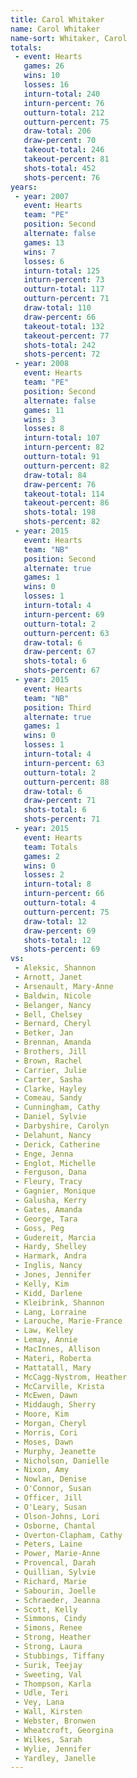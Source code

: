 ```yaml
---
title: Carol Whitaker
name: Carol Whitaker
name-sort: Whitaker, Carol
totals:
 - event: Hearts
   games: 26
   wins: 10
   losses: 16
   inturn-total: 240
   inturn-percent: 76
   outturn-total: 212
   outturn-percent: 75
   draw-total: 206
   draw-percent: 70
   takeout-total: 246
   takeout-percent: 81
   shots-total: 452
   shots-percent: 76
years:
 - year: 2007
   event: Hearts
   team: "PE"
   position: Second
   alternate: false
   games: 13
   wins: 7
   losses: 6
   inturn-total: 125
   inturn-percent: 73
   outturn-total: 117
   outturn-percent: 71
   draw-total: 110
   draw-percent: 66
   takeout-total: 132
   takeout-percent: 77
   shots-total: 242
   shots-percent: 72
 - year: 2008
   event: Hearts
   team: "PE"
   position: Second
   alternate: false
   games: 11
   wins: 3
   losses: 8
   inturn-total: 107
   inturn-percent: 82
   outturn-total: 91
   outturn-percent: 82
   draw-total: 84
   draw-percent: 76
   takeout-total: 114
   takeout-percent: 86
   shots-total: 198
   shots-percent: 82
 - year: 2015
   event: Hearts
   team: "NB"
   position: Second
   alternate: true
   games: 1
   wins: 0
   losses: 1
   inturn-total: 4
   inturn-percent: 69
   outturn-total: 2
   outturn-percent: 63
   draw-total: 6
   draw-percent: 67
   shots-total: 6
   shots-percent: 67
 - year: 2015
   event: Hearts
   team: "NB"
   position: Third
   alternate: true
   games: 1
   wins: 0
   losses: 1
   inturn-total: 4
   inturn-percent: 63
   outturn-total: 2
   outturn-percent: 88
   draw-total: 6
   draw-percent: 71
   shots-total: 6
   shots-percent: 71
 - year: 2015
   event: Hearts
   team: Totals
   games: 2
   wins: 0
   losses: 2
   inturn-total: 8
   inturn-percent: 66
   outturn-total: 4
   outturn-percent: 75
   draw-total: 12
   draw-percent: 69
   shots-total: 12
   shots-percent: 69
vs:
 - Aleksic, Shannon
 - Arnott, Janet
 - Arsenault, Mary-Anne
 - Baldwin, Nicole
 - Belanger, Nancy
 - Bell, Chelsey
 - Bernard, Cheryl
 - Betker, Jan
 - Brennan, Amanda
 - Brothers, Jill
 - Brown, Rachel
 - Carrier, Julie
 - Carter, Sasha
 - Clarke, Hayley
 - Comeau, Sandy
 - Cunningham, Cathy
 - Daniel, Sylvie
 - Darbyshire, Carolyn
 - Delahunt, Nancy
 - Derick, Catherine
 - Enge, Jenna
 - Englot, Michelle
 - Ferguson, Dana
 - Fleury, Tracy
 - Gagnier, Monique
 - Galusha, Kerry
 - Gates, Amanda
 - George, Tara
 - Goss, Peg
 - Gudereit, Marcia
 - Hardy, Shelley
 - Harmark, Andra
 - Inglis, Nancy
 - Jones, Jennifer
 - Kelly, Kim
 - Kidd, Darlene
 - Kleibrink, Shannon
 - Lang, Lorraine
 - Larouche, Marie-France
 - Law, Kelley
 - Lemay, Annie
 - MacInnes, Allison
 - Materi, Roberta
 - Mattatall, Mary
 - McCagg-Nystrom, Heather
 - McCarville, Krista
 - McEwen, Dawn
 - Middaugh, Sherry
 - Moore, Kim
 - Morgan, Cheryl
 - Morris, Cori
 - Moses, Dawn
 - Murphy, Jeanette
 - Nicholson, Danielle
 - Nixon, Amy
 - Nowlan, Denise
 - O'Connor, Susan
 - Officer, Jill
 - O'Leary, Susan
 - Olson-Johns, Lori
 - Osborne, Chantal
 - Overton-Clapham, Cathy
 - Peters, Laine
 - Power, Marie-Anne
 - Provencal, Darah
 - Quillian, Sylvie
 - Richard, Marie
 - Sabourin, Joelle
 - Schraeder, Jeanna
 - Scott, Kelly
 - Simmons, Cindy
 - Simons, Renee
 - Strong, Heather
 - Strong, Laura
 - Stubbings, Tiffany
 - Surik, Teejay
 - Sweeting, Val
 - Thompson, Karla
 - Udle, Teri
 - Vey, Lana
 - Wall, Kirsten
 - Webster, Bronwen
 - Wheatcroft, Georgina
 - Wilkes, Sarah
 - Wylie, Jennifer
 - Yardley, Janelle
---
```

